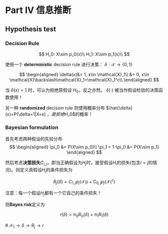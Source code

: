 <head>
<script type="text/javascript"
src="http://cdn.mathjax.org/mathjax/latest/MathJax.js?config=TeX-AMS-MML_HTMLorMML">
</script>
</head>

# Part IV 信息推断

## Hypothesis test

### Decision Rule

$$
H_0: X\sim p_0(x)\\
H_1: X\sim p_1(x)\\
$$

使用一个 **deterministic** decision rule 进行决策： $\delta: \mathcal{X} \to \{0, 1\}$

$$
\begin{aligned}
\delta(x)&= 1, x\in \mathcal{X}_1\\
&= 0, x\in \mathcal{X}\backslash\mathcal{X}_1=\mathcal{X}_1^c\\
\end{aligned}
$$

当 $\delta(x) = 1$ 时，可认为拒绝原假设 $H_0$，反之亦然。 $\delta(\cdot)$ 被当作假设检验的决策函数使用！

另一种 **randomized** decision rule 则使用概率分布 $\hat{\delta}(x)=P(\delta=1|X=x) $， 是拒绝$H_0$的概率！

### Bayesian formulation
首先考虑两种假设的先验分布
$$
\begin{aligned}
\pi_0 &= P(X\sim p_0)\\
\pi_1 = 1-\pi_0 &= P(X\sim p_1)
\end{aligned}
$$

然后考虑**决策损失**$C_{i,j}$，即当正确假设为$H_j$时，接受假设$H_i$的损失(包含$i=j$的情况)。则定义真假设$H_j$的条件损失为

$$
R_j(\delta) = C_{1,j}p_j(\mathcal{X}_1) + C_{0,j}p_j(\mathcal{X}_1^c)
$$

注意：每一个假设$H_j$都有一个它自己的条件损失！

则**Bayes risk**定义为

$$
r(\delta) = \pi_0 R_0(\delta) + \pi_1 R_1(\delta)
$$

\# $\mathcal{X}_1 \to \delta \to R_j \to r$
